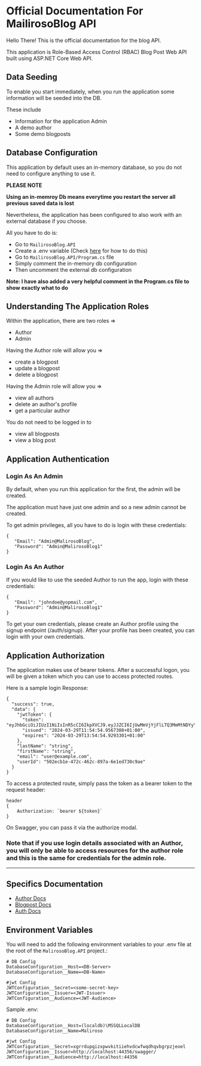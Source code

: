 # Official Documentation For MailirosoBlog API

Hello There! This is the official documentation for the blog API.

This application is Role-Based Access Control (RBAC) Blog Post Web API built using ASP.NET Core Web API.

## Data Seeding
To enable you start immediately, when you run the application some information will be seeded into the DB.

These include
- Information for the application Admin
- A demo author
- Some demo blogposts

## Database Configuration

This application by default uses an in-memory database, so you do not need to configure anything to use it.

**PLEASE NOTE**

**Using an in-memroy Db means everytime you restart the server all previous saved data is lost**

Nevertheless, the application has been configured to also work with an external database if you choose.

All you have to do is:
- Go to `MailirosoBlog.API`
- Create a .env variable (Check [here](https://github.com/king-Alex-d-great/MailirosoBlog-API/blob/main/MalirosoBlog.Docs/Readme.Md#environment-variables) for how to do this)
- Go to `MailirosoBlog.API/Program.cs` file
- Simply comment the in-memory db configuration
- Then uncomment the external db configuration

**Note: I have also added a very helpful comment in the Program.cs file to show exactly what to do**

## Understanding The Application Roles
Within the application, there are two roles => 
- Author 
- Admin

Having the Author role will allow you  =>
- create a blogpost
- update a blogpost
- delete a blogpost

Having the Admin role will allow you =>
- view all authors
- delete an author's profile
- get a particular author


You do not need to be logged in to
- view all blogposts
- view a blog post

## Application Authentication 

### Login As An Admin
By default, when you run this application for the first, the admin will be created. 

The application must have just one admin and so a new admin cannot be created.

To get admin privileges, all you have to do is login with these credentials:

```
{
   "Email": "Admin@MalirosoBlog",
   "Password": "Admin@MalirosoBlog1"
}

```

### Login As An Author
If you would like to use the seeded Author to run the app, login with these credentials:

```
{
   "Email": "johndoe@yopmail.com",
   "Password": "Admin@MalirosoBlog1"
}

```

To get your own credentials, please create an Author profile using the signup endpoint (/auth/signup).
After your profile has been created, you can login with your own credentials.


## Application Authorization

The application makes use of bearer tokens.
After a successful logon, you will be given a token which you can use to access protected routes.

Here is a sample login Response:

```
{
  "success": true,
  "data": {
    "jwtToken": {
      "token": "eyJhbGciOiJIUzI1NiIsInR5cCI6IkpXVCJ9.eyJJZCI6IjUwMmVjYjFlLTQ3MmMtNDYyYy04OTdhLTZlMWVkNzMwYzlhZSIsImVtYWlsIjoidXNlckBleGFtcGxlLmNvbSIsImp0aSI6ImQ1OTE2YTMyLTNkNGUtNDVjYi05OTc1LTg5NTI0OWFhOWU3ZiIsIm5hbWVpZCI6IjUwMmVjYjFlLTQ3MmMtNDYyYy04OTdhLTZlMWVkNzMwYzlhZSIsInJvbGUiOiJBdXRob3IiLCJuYmYiOjE3MTE3MDk2OTQsImV4cCI6MTcxMTcxNjg5NCwiaWF0IjoxNzExNzA5Njk0LCJpc3MiOiJodHRwOi8vbG9jYWxob3N0OjQ0MzU2L3N3YWdnZXIvIiwiYXVkIjoiaHR0cDovL2xvY2FsaG9zdDo0NDM1NiJ9.GS9125ejQnaz0IwPPw0tFCygazVWZVK5hm1knJHCdL0",
      "issued": "2024-03-29T11:54:54.9567308+01:00",
      "expires": "2024-03-29T13:54:54.9293301+01:00"
    },
    "lastName": "string",
    "firstName": "string",
    "email": "user@example.com",
    "userId": "502ecb1e-472c-462c-897a-6e1ed730c9ae"
  }
}
```

To access a protected route, simply pass the token as a bearer token to the request header:

```
header
{
    Authorization: `bearer ${token}`
}
```

On Swagger, you can pass it via the authorize modal.

### **Note that if you use login details associated with an Author, you will only be able to access resources for the author role and this is the same for credentials for the admin role.**

---

## Specifics Documentation
- [Author Docs](https://github.com/king-Alex-d-great/MailirosoBlog-API/blob/main/MalirosoBlog.Docs/Author.md)
- [Blogpost Docs](https://github.com/king-Alex-d-great/MailirosoBlog-API/blob/main/MalirosoBlog.Docs/BlogSpot.md)
- [Auth Docs](https://github.com/king-Alex-d-great/MailirosoBlog-API/blob/main/MalirosoBlog.Docs/Authentcation.md)

## Environment Variables

You will need to add the following environment variables to your .env file at the root of the `MalirosoBlog.API` project.:

```
# DB Config
DatabaseConfiguration__Host=<DB-Server>
DatabaseConfiguration__Name=<DB-Name>

#jwt Config
JWTConfiguration__Secret=<some-secret-key>
JWTConfiguration__Issuer=<JWT-Issuer>
JWTConfiguration__Audience=<JWT-Audience>
```

Sample .env:

```
# DB Config
DatabaseConfiguration__Host=(localdb)\MSSQLLocalDB
DatabaseConfiguration__Name=Maliroso

#jwt Config
JWTConfiguration__Secret=xgrrdupqizxpwvkitiiehvdcwfwqdhqvbgrpzjeoel
JWTConfiguration__Issuer=http://localhost:44356/swagger/
JWTConfiguration__Audience=http://localhost:44356
```
